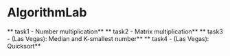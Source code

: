 # AlgorithmLab
** task1 -  Number multiplication**
** task2 -  Matrix multiplication**
** task3 -  (Las Vegas): Median and K-smallest number**
** task4 -  (Las Vegas): Quicksort**

